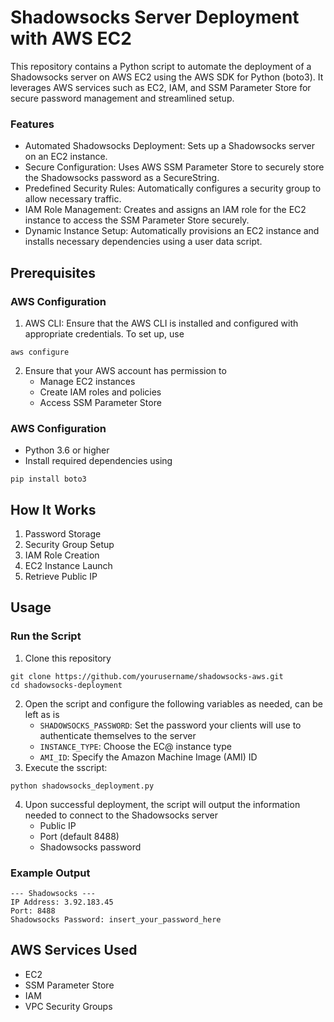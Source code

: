 # Shadowsocks Server Deployment with AWS EC2

This repository contains a Python script to automate the deployment of a Shadowsocks server on AWS EC2 using the AWS SDK for Python (boto3). It leverages AWS services such as EC2, IAM, and SSM Parameter Store for secure password management and streamlined setup.

### Features
* Automated Shadowsocks Deployment: Sets up a Shadowsocks server on an EC2 instance.
* Secure Configuration: Uses AWS SSM Parameter Store to securely store the Shadowsocks password as a SecureString.
* Predefined Security Rules: Automatically configures a security group to allow necessary traffic.
* IAM Role Management: Creates and assigns an IAM role for the EC2 instance to access the SSM Parameter Store securely.
* Dynamic Instance Setup: Automatically provisions an EC2 instance and installs necessary dependencies using a user data script.

## Prerequisites

### AWS Configuration

1. AWS CLI: Ensure that the AWS CLI is installed and configured with appropriate credentials. To set up, use

```
aws configure
```

2. Ensure that your AWS account has permission to
   * Manage EC2 instances
   * Create IAM roles and policies
   * Access SSM Parameter Store
  
### AWS Configuration

* Python 3.6 or higher
* Install required dependencies using

```
pip install boto3
```
## How It Works
1. Password Storage
2. Security Group Setup
3. IAM Role Creation
4. EC2 Instance Launch
5. Retrieve Public IP

## Usage
### Run the Script
1. Clone this repository
```
git clone https://github.com/yourusername/shadowsocks-aws.git
cd shadowsocks-deployment
```
2. Open the script and configure the following variables as needed, can be left as is
   * `SHADOWSOCKS_PASSWORD`: Set the password your clients will use to authenticate themselves to the server
   * `INSTANCE_TYPE`: Choose the EC@ instance type
   * `AMI_ID`: Specify the Amazon Machine Image (AMI) ID
3. Execute the sscript:
```
python shadowsocks_deployment.py
```
4. Upon successful deployment, the script will output the information needed to connect to the Shadowsocks server
   * Public IP
   * Port (default 8488)
   * Shadowsocks password
  
### Example Output
```
--- Shadowsocks ---
IP Address: 3.92.183.45
Port: 8488
Shadowsocks Password: insert_your_password_here
```
## AWS Services Used
* EC2
* SSM Parameter Store
* IAM
* VPC Security Groups
